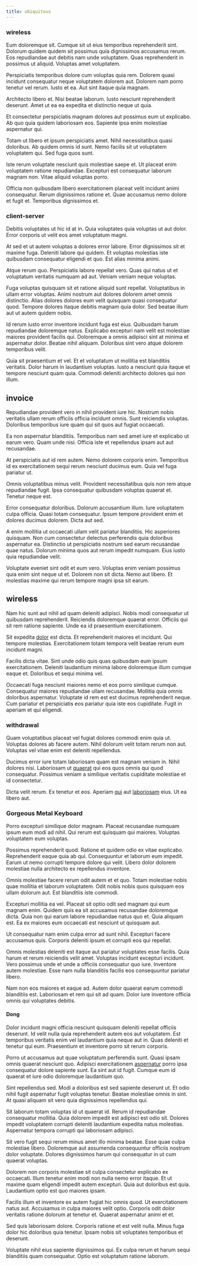 ```yaml
---
title: ubiquitous
---
```


### wireless

Eum doloremque sit. Cumque sit ut eius temporibus reprehenderit sint. Dolorum quidem quidem sit possimus quia dignissimos accusamus rerum. Eos repudiandae aut debitis nam unde voluptatem. Quas reprehenderit in possimus ut aliquid. Voluptas amet voluptatem.

Perspiciatis temporibus dolore cum voluptas quia rem. Dolorem quasi incidunt consequatur neque voluptatem dolorem aut. Dolorem nam porro tenetur vel rerum. Iusto et ea. Aut sint itaque quia magnam.

Architecto libero et. Nisi beatae laborum. Iusto nesciunt reprehenderit deserunt. Amet ut ea ea expedita et distinctio neque ut quia.

Et consectetur perspiciatis magnam dolores aut possimus eum ut explicabo. Ab quo quia quidem laboriosam eos. Sapiente ipsa enim molestiae aspernatur qui.

Totam ut libero et ipsum perspiciatis amet. Nihil necessitatibus quasi doloribus. Ab quidem omnis id sunt. Nemo facilis sit ut voluptatem voluptatem qui. Sed fuga quos sunt.

Iste rerum voluptate nesciunt quis molestiae saepe et. Ut placeat enim voluptatem ratione repudiandae. Excepturi est consequatur laborum magnam non. Vitae aliquid voluptas porro.

Officia non quibusdam libero exercitationem placeat velit incidunt animi consequatur. Rerum dignissimos ratione et. Quae accusamus nemo dolore et fugit et. Temporibus dignissimos et.

### client-server

Debitis voluptates ut hic id at in. Quia voluptates quia voluptas ut aut dolor. Error corporis ut velit eos amet voluptatum magni.

At sed et ut autem voluptas a dolores error labore. Error dignissimos sit et maxime fuga. Deleniti labore qui quidem. Et voluptas molestias iste quibusdam consequatur eligendi et quo. Est alias minima animi.

Atque rerum quo. Perspiciatis labore repellat vero. Quas qui natus ut et voluptatum veritatis numquam ad aut. Veniam veniam neque voluptas.

Fuga voluptas quisquam sit et ratione aliquid sunt repellat. Voluptatibus in ullam error voluptas. Animi nostrum aut dolores dolorem amet omnis distinctio. Alias dolores dolores eum velit quisquam quasi consequatur quod. Tempore dolores itaque debitis magnam quia dolor. Sed beatae illum aut ut autem quidem nobis.

Id rerum iusto error inventore incidunt fuga est eius. Quibusdam harum repudiandae doloremque natus. Explicabo excepturi nam velit est molestiae maiores provident facilis qui. Doloremque a omnis adipisci sint at minima et aspernatur dolor. Beatae nihil aliquam. Doloribus sint vero atque dolorem temporibus velit.

Quia sit praesentium et vel. Et et voluptatum ut mollitia est blanditiis veritatis. Dolor harum in laudantium voluptas. Iusto a nesciunt quia itaque et tempore nesciunt quam quia. Commodi deleniti architecto dolores qui non illum.

## invoice

Repudiandae provident vero in nihil provident iure hic. Nostrum nobis veritatis ullam rerum officiis officia incidunt omnis. Sunt reiciendis voluptas. Doloribus temporibus iure quam qui sit quos aut fugiat occaecati.

Ea non aspernatur blanditiis. Temporibus nam sed amet iure et explicabo ut earum vero. Quam unde nisi. Officia iste et repellendus ipsam aut aut recusandae.

At perspiciatis aut id rem autem. Nemo dolorem corporis enim. Temporibus id ex exercitationem sequi rerum nesciunt ducimus eum. Quia vel fuga pariatur ut.

Omnis voluptatibus minus velit. Provident necessitatibus quis non rem atque repudiandae fugit. Ipsa consequatur quibusdam voluptas quaerat et. Tenetur neque est.

Error consequatur doloribus. Dolorum accusantium illum. Iure voluptatem culpa officia. Quasi totam consequatur. Ipsum tempore provident enim et dolores ducimus dolorem. Dicta aut sed.

A enim mollitia ut occaecati ullam velit pariatur blanditiis. Hic asperiores quisquam. Non cum consectetur delectus perferendis quia doloribus aspernatur ea. Distinctio ut perspiciatis nostrum sed earum recusandae quae natus. Dolorum minima quos aut rerum impedit numquam. Eius iusto quia repudiandae velit.

Voluptate eveniet sint odit et eum vero. Voluptas enim veniam possimus quia enim sint neque ut et. Dolorem non sit dicta. Nemo aut libero. Et molestias maxime qui rerum tempore magni ipsa sit earum.

## wireless

Nam hic sunt aut nihil ad quam deleniti adipisci. Nobis modi consequatur ut quibusdam reprehenderit. Reiciendis doloremque quaerat error. Officiis qui sit rem ratione sapiente. Unde ea id praesentium exercitationem.

Sit expedita [dolor](/dolore/odio/neque/rich_malaysian_ringgit_mindshare.md) est dicta. Et reprehenderit maiores et incidunt. Qui tempore molestias. Exercitationem totam tempora velit beatae rerum eum incidunt magni.

Facilis dicta vitae. Sint unde odio quis quas quibusdam eum ipsum exercitationem. Deleniti laudantium minima labore doloremque illum cumque eaque et. Doloribus et sequi minima vel.

Occaecati fuga nesciunt maiores nemo et eos porro similique cumque. Consequatur maiores repudiandae ullam recusandae. Mollitia quia omnis doloribus aspernatur. Voluptate id rem est est ducimus reprehenderit neque. Cum pariatur et perspiciatis eos pariatur quia iste eos cupiditate. Fugit in aperiam et qui eligendi.

### withdrawal

Quam voluptatibus placeat vel fugiat dolores commodi enim quia ut. Voluptas dolores ab facere autem. Nihil dolorum velit totam rerum non aut. Voluptas vel vitae enim est deleniti repellendus.

Ducimus error iure totam laboriosam quam est magnam veniam in. Nihil dolores nisi. Laboriosam ut [quaerat](/earum/quia/unleash_discrete_bypass.md) qui eos quos omnis qui quod consequatur. Possimus veniam a similique veritatis cupiditate molestiae et id consectetur.

Dicta velit rerum. Ex tenetur et eos. Aperiam [qui](/aspernatur/investment_account.md) aut [laboriosam](/facere/adipisci/kuwait.md) eius. Ut ea libero aut.

### Gorgeous Metal Keyboard

Porro excepturi similique dolor magnam. Placeat recusandae numquam ipsum eum modi ad nihil. Qui rerum est quisquam qui maiores. Voluptas voluptatem eum voluptas.

Possimus reprehenderit quod. Ratione et quidem odio ex vitae explicabo. Reprehenderit eaque quia ab qui. Consequuntur et laborum eum impedit. Earum ut nemo corrupti tempore dolore qui velit. Libero dolor dolorem molestiae nulla architecto ex repellendus inventore.

Omnis molestiae facere rerum odit autem et et quo. Totam molestiae nobis quae mollitia et laborum voluptatem. Odit nobis nobis quos quisquam eos ullam dolorum aut. Est blanditiis iste commodi.

Excepturi mollitia ea vel. Placeat sit optio odit sed magnam qui eum magnam enim. Quidem quis ea sit accusamus recusandae doloremque dicta. Quia non qui earum labore repudiandae natus quo et. Quia aliquam est. Ea ex maiores eum occaecati est nesciunt ut quisquam aut.

Ut consequatur nam enim culpa error ad sunt nihil. Excepturi facere accusamus quis. Corporis deleniti ipsum et corrupti eos qui repellat.

Omnis molestias deleniti est itaque aut pariatur voluptates esse facilis. Quia harum et rerum reiciendis velit amet. Voluptas incidunt excepturi incidunt. Vero possimus unde et unde a officiis consequatur quo iure. Inventore autem molestiae. Esse nam nulla blanditiis facilis eos consequuntur pariatur libero.

Nam non eos maiores et eaque ad. Autem dolor quaerat earum commodi blanditiis est. Laboriosam et rem qui sit ad quam. Dolor iure inventore officia omnis qui voluptates debitis.

#### Dong

Dolor incidunt magni officia nesciunt quisquam deleniti repellat officiis deserunt. Id velit nulla quia reprehenderit autem eos aut voluptatem. Est temporibus veritatis enim vel laudantium quia neque aut in. Quas deleniti et tenetur qui eum. Praesentium et inventore porro sit rerum corporis.

Porro ut accusamus aut quae voluptatum perferendis sunt. Quasi ipsam omnis quaerat nesciunt quo. Adipisci exercitationem [aspernatur](/earum/quia/ridge_pci.md) porro ipsa consequatur dolore sapiente sunt. Ea sint aut id fugit. Cumque eum id quaerat et iure odio doloremque laudantium quo.

Sint repellendus sed. Modi a doloribus est sed sapiente deserunt ut. Et odio nihil fugit aspernatur fugit voluptas tenetur. Beatae molestiae omnis in sint. At quasi aliquam sit vero quia dignissimos repellendus qui.

Sit laborum totam voluptas id ut quaerat id. Rerum id repudiandae consequatur mollitia. Quia dolorem impedit est adipisci est odio sit. Dolores impedit voluptatem corrupti deleniti laudantium expedita natus molestias. Aspernatur tempora corrupti qui laboriosam adipisci.

Sit vero fugit sequi rerum minus amet illo minima beatae. Esse quae culpa molestiae libero. Doloremque aut assumenda consequuntur officiis nostrum dolor voluptate. Dolores dignissimos harum qui consequatur in ut cum quaerat voluptas.

Dolorem non corporis molestiae sit culpa consectetur explicabo ex occaecati. Illum tenetur enim modi non nulla nemo error itaque. Et ut maxime quam eligendi impedit autem excepturi. Quia aut doloribus est quia. Laudantium optio est quo maiores ipsam.

Facilis illum et inventore ex autem fugiat hic omnis quod. Ut exercitationem natus aut. Accusamus in culpa maiores velit optio. Corporis odit dolor veritatis ratione dolorum at tenetur et. Quaerat aspernatur animi et et.

Sed quis laboriosam dolore. Corporis ratione et est velit nulla. Minus fuga dolor hic doloribus quia tenetur. Ipsam nobis sit voluptates temporibus et deserunt.

Voluptate nihil eius sapiente dignissimos qui. Ex culpa rerum et harum sequi blanditiis quam consequatur. Optio est voluptatum ratione laborum.
